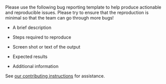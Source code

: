 Please use the following bug reporting template to help produce actionable and reproducible issues. Please try to ensure that the reproduction is minimal so that the team can go through more bugs!

* A brief description

* Steps required to reproduce

* Screen shot or text of the output

* Expected results

* Additional information

See [our contributing instructions](/CONTRIBUTING.md) for assistance.

